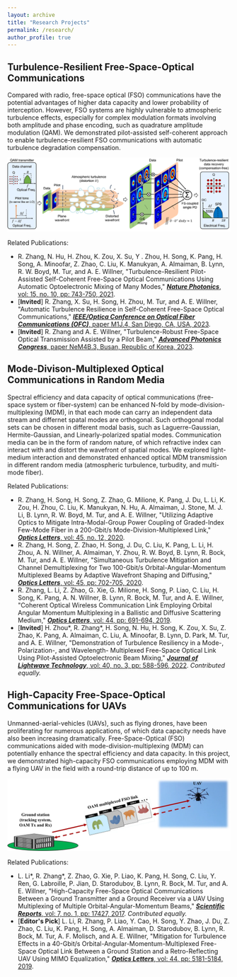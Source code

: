 ```yaml
---
layout: archive
title: "Research Projects"
permalink: /research/
author_profile: true
---
```


Turbulence-Resilient Free-Space-Optical Communications
------------
Compared with radio, free-space optical (FSO) communications have the potential advantages of higher data capacity and lower probability of interception. However, FSO systems are highly vulnerable to atmospheric turbulence effects, especially for complex modulation formats involving both amplitude and phase encoding, such as quadrature amplitude modulation (QAM). We demonstrated pilot-assisted self-coherent approach to enable turbulence-resilient FSO communications with automatic turbulence degradation compensation.

![](https://github.com/rogerzhezhe1994/rogerzhezhe1994.github.io/blob/e33f07d527486ba1a1465d0e05138becfd1dd474/images/turbulence_resilience.jpg)

Related Publications:

* R. Zhang, N. Hu, H. Zhou, K. Zou, X. Su, Y . Zhou, H. Song, K. Pang, H. Song, A. Minoofar, Z. Zhao, C. Liu, K.
Manukyan, A. Almaiman, B. Lynn, R. W. Boyd, M. Tur, and A. E. Willner, "Turbulence-Resilient Pilot-Assisted Self-Coherent Free-Space Optical Communications Using Automatic Optoelectronic Mixing of Many Modes," [***Nature Photonics***, vol: 15, no. 10, pp: 743-750, 2021](https://www.nature.com/articles/s41566-021-00877-w).
* [**Invited**] R. Zhang, X. Su, H. Song, H. Zhou, M. Tur, and A. E. Willner, "Automatic Turbulence Resilience in Self-Coherent Free-Space Optical Communications," [***IEEE/Optica Conference on Optical Fiber Communications (OFC)***, paper M1J.4, San Diego, CA, USA, 2023](https://opg.optica.org/abstract.cfm?uri=OFC-2023-M1J.4).
* [**Invited**] R. Zhang and A. E. Willner, "Turbulence-Robust Free-Space Optical Transmission Assisted by a Pilot Beam," [***Advanced Photonics Congress***, paper NeM4B.3, Busan, Republic of Korea, 2023](https://opg.optica.org/abstract.cfm?uri=Networks-2023-NeM4B.3).



Mode-Divison-Multiplexed Optical Communications in Random Media
--------------

Spectral efficiency and data capacity of optical communications (free-space system or fiber-system) can be enhanced N-fold by mode-division-multiplexing (MDM), in that each mode can carry an independent data stream and differnet spatal modes are orthogonal. Such orthogonal modal sets can be chosen in different modal basis, such as Laguerre-Gaussian, Hermite-Gaussian, and Linearly-polarized spatial modes. Communication media can be in the form of random nature, of which refractive index can interact with and distort the wavefront of spatial modes. We explored light-medium interaction and demonstrated enhanced optical MDM transmission in different random media (atmospheric turbulence, turbudity, and multi-mode fiber).


Related Publications:

* R. Zhang, H. Song, H. Song, Z. Zhao, G. Milione, K. Pang, J. Du, L. Li, K. Zou, H. Zhou, C. Liu, K. Manukyan,
N. Hu, A. Almaiman, J. Stone, M. J. Li, B. Lynn, R. W. Boyd, M. Tur, and A. E. Willner, "Utilizing Adaptive Optics to Mitigate Intra-Modal-Group Power Coupling of Graded-Index Few-Mode Fiber in a 200-Gbit/s Mode-Division-Multiplexed Link," [***Optics Letters***, vol: 45, no. 12, 2020](https://opg.optica.org/ol/abstract.cfm?uri=ol-45-13-3577). 
* R. Zhang, H. Song, Z. Zhao, H. Song, J. Du, C. Liu, K. Pang, L. Li, H. Zhou, A. N. Willner, A. Almaiman, Y.
Zhou, R. W. Boyd, B. Lynn, R. Bock, M. Tur, and A. E. Willner, "Simultaneous Turbulence Mitigation and Channel Demultiplexing for Two 100-Gbit/s Orbital-Angular-Momentum Multiplexed Beams by Adaptive Wavefront Shaping and Diffusing," [***Optics Letters***, vol: 45, pp: 702-705, 2020](https://opg.optica.org/ol/abstract.cfm?uri=ol-45-3-702).
* R. Zhang, L. Li, Z. Zhao, G. Xie, G. Milione, H. Song, P. Liao, C. Liu, H. Song, K. Pang, A. N. Willner, B. Lynn,
R. Bock, M. Tur, and A. E. Willner, "Coherent Optical Wireless Communication Link Employing Orbital Angular Momentum Multiplexing in a Ballistic and Diffusive Scattering Medium," [***Optics Letters***, vol: 44, pp: 691-694, 2019](https://opg.optica.org/abstract.cfm?uri=ol-44-3-691).
* [**Invited**] H. Zhou\*, R. Zhang\*, H. Song, N. Hu, H. Song, K. Zou, X. Su, Z. Zhao, K. Pang, A. Almaiman, C. Liu, A.
Minoofar, B. Lynn, D. Park, M. Tur, and A. E. Willner, "Demonstration of Turbulence Resiliency in a Mode-, Polarization-, and Wavelength- Multiplexed Free-Space Optical Link Using Pilot-Assisted Optoelectronic Beam Mixing," [***Journal of Lightwave Technology***, vol: 40, no. 3, pp: 588-596, 2022](https://ieeexplore.ieee.org/abstract/document/9695404). *Contributed equally.*




High-Capacity Free-Space-Optical Communications for UAVs
-------------

Unmanned-aerial-vehicles (UAVs), such as flying drones, have been proliferating for numerous applications, of which data capacity needs have also been increasing dramatically. Free-Space-Optical (FSO) communications aided with mode-division-multiplexing (MDM) can potentially enhance the spectral efficiency and data capacity. In this project, we demonstrated high-capacity FSO communications employing MDM with a flying UAV in the field with a round-trip distance of up to 100 m.

![](https://raw.githubusercontent.com/rogerzhezhe1994/rogerzhezhe1994.github.io/master/images/41598_2017_17580_Fig1_HTML.webp)

Related Publications:

* L. Li\*, R. Zhang\*, Z. Zhao, G. Xie, P. Liao, K. Pang, H. Song, C. Liu, Y. Ren, G. Labroille, P. Jian, D. Starodubov,
B. Lynn, R. Bock, M. Tur, and A. E. Willner, "High-Capacity Free-Space Optical Communications Between a Ground Transmitter and a Ground Receiver via a UAV Using Multiplexing of Multiple Orbital-Angular-Momentum Beams," [***Scientific Reports***, vol: 7, no. 1, pp: 17427, 2017](https://www.nature.com/articles/s41598-017-17580-y). *Contributed equally.*
* [**Editor's Pick**] L. Li, R. Zhang, P. Liao, Y. Cao, H. Song, Y. Zhao, J. Du, Z. Zhao, C. Liu, K. Pang, H. Song, A. Almaiman, D.
Starodubov, B. Lynn, R. Bock, M. Tur, A. F. Molisch, and A. E. Willner, "Mitigation for Turbulence Effects in a 40-Gbit/s Orbital-Angular-Momentum-Multiplexed Free-Space Optical Link Between a Ground Station and a Retro-Reflecting UAV Using MIMO Equalization," [***Optics Letters***, vol: 44, pp: 5181-5184, 2019](https://opg.optica.org/ol/abstract.cfm?uri=ol-44-21-5181).

